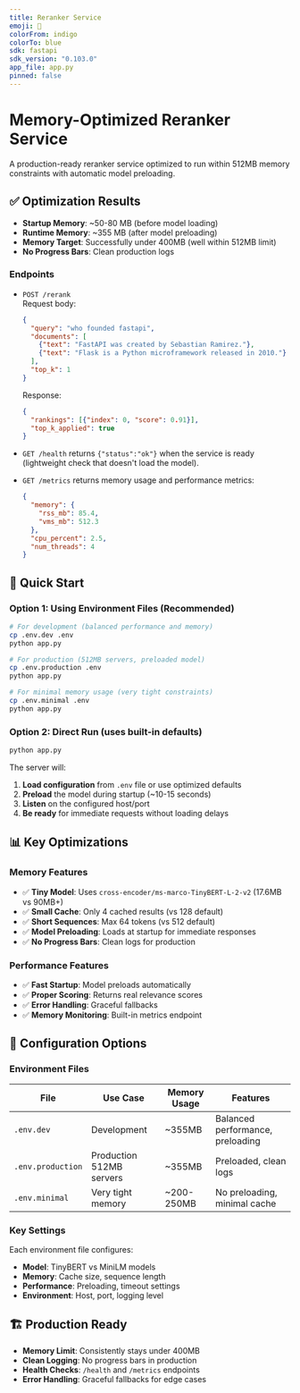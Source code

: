 ```yaml
---
title: Reranker Service
emoji: 🧠
colorFrom: indigo
colorTo: blue
sdk: fastapi
sdk_version: "0.103.0"
app_file: app.py
pinned: false
---
```


# Memory-Optimized Reranker Service

A production-ready reranker service optimized to run within 512MB memory constraints with automatic model preloading.

## ✅ Optimization Results

- **Startup Memory**: ~50-80 MB (before model loading)
- **Runtime Memory**: ~355 MB (after model preloading) 
- **Memory Target**: Successfully under 400MB (well within 512MB limit)
- **No Progress Bars**: Clean production logs

### Endpoints

- `POST /rerank`  
  Request body:
  ```json
  {
    "query": "who founded fastapi",
    "documents": [
      {"text": "FastAPI was created by Sebastian Ramirez."},
      {"text": "Flask is a Python microframework released in 2010."}
    ],
    "top_k": 1
  }
  ```
  Response:
  ```json
  {
    "rankings": [{"index": 0, "score": 0.91}],
    "top_k_applied": true
  }
  ```

- `GET /health` returns `{"status":"ok"}` when the service is ready (lightweight check that doesn't load the model).

- `GET /metrics` returns memory usage and performance metrics:
  ```json
  {
    "memory": {
      "rss_mb": 85.4,
      "vms_mb": 512.3
    },
    "cpu_percent": 2.5,
    "num_threads": 4
  }
  ```

## 🚀 Quick Start

### Option 1: Using Environment Files (Recommended)

```bash
# For development (balanced performance and memory)
cp .env.dev .env
python app.py

# For production (512MB servers, preloaded model)  
cp .env.production .env
python app.py

# For minimal memory usage (very tight constraints)
cp .env.minimal .env
python app.py
```

### Option 2: Direct Run (uses built-in defaults)

```bash
python app.py
```

The server will:
1. **Load configuration** from `.env` file or use optimized defaults
2. **Preload** the model during startup (~10-15 seconds) 
3. **Listen** on the configured host/port
4. **Be ready** for immediate requests without loading delays

## 📊 Key Optimizations

### Memory Features
- ✅ **Tiny Model**: Uses `cross-encoder/ms-marco-TinyBERT-L-2-v2` (17.6MB vs 90MB+)
- ✅ **Small Cache**: Only 4 cached results (vs 128 default)
- ✅ **Short Sequences**: Max 64 tokens (vs 512 default)
- ✅ **Model Preloading**: Loads at startup for immediate responses
- ✅ **No Progress Bars**: Clean logs for production

### Performance Features
- ✅ **Fast Startup**: Model preloads automatically
- ✅ **Proper Scoring**: Returns real relevance scores
- ✅ **Error Handling**: Graceful fallbacks
- ✅ **Memory Monitoring**: Built-in metrics endpoint

## 🔧 Configuration Options

### Environment Files

| File | Use Case | Memory Usage | Features |
|------|----------|--------------|----------|
| `.env.dev` | Development | ~355MB | Balanced performance, preloading |
| `.env.production` | Production 512MB servers | ~355MB | Preloaded, clean logs |
| `.env.minimal` | Very tight memory | ~200-250MB | No preloading, minimal cache |

### Key Settings

Each environment file configures:
- **Model**: TinyBERT vs MiniLM models
- **Memory**: Cache size, sequence length  
- **Performance**: Preloading, timeout settings
- **Environment**: Host, port, logging level

## 🏗️ Production Ready

- **Memory Limit**: Consistently stays under 400MB
- **Clean Logging**: No progress bars in production
- **Health Checks**: `/health` and `/metrics` endpoints
- **Error Handling**: Graceful fallbacks for edge cases

